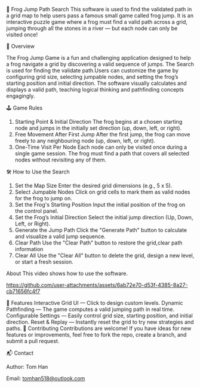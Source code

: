 🐸 Frog Jump Path Search
This software is used to find the validated path in a grid map to help users pass a famous small game called frog jump.
It is an interactive puzzle game where a frog must find a valid path across a grid, jumping through all the stones in a river — but each node can only be visited once! 

📘 Overview

The Frog Jump Game is a fun and challenging application designed to help a frog navigate a grid by discovering a valid sequence of jumps. The Search is used for finding the validate path.Users can customize the game by configuring grid size, selecting jumpable nodes, and setting the frog’s starting position and initial direction.
The software visually calculates and displays a valid path, teaching logical thinking and pathfinding concepts engagingly.

🕹 Game Rules
1. Starting Point & Initial Direction
The frog begins at a chosen starting node and jumps in the initially set direction (up, down, left, or right).
2. Free Movement After First Jump
After the first jump, the frog can move freely to any neighbouring node (up, down, left, or right).
3. One-Time Visit Per Node
Each node can only be visited once during a single game session. The frog must find a path that covers all selected nodes without revisiting any of them.

🛠 How to Use the Search

1. Set the Map Size
Enter the desired grid dimensions (e.g., 5 x 5).
2. Select Jumpable Nodes
Click on grid cells to mark them as valid nodes for the frog to jump on.
3. Set the Frog's Starting Position
Input the initial position of the frog on the control panel.
4. Set the Frog’s Initial Direction
Select the initial jump direction (Up, Down, Left, or Right).
5. Generate the Jump Path
Click the "Generate Path" button to calculate and visualize a valid jump sequence.
6. Clear Path
Use the "Clear Path" button to restore the grid,clear path information 
7. Clear All 
Use the "Clear All" button to delete the grid, design a new level, or start a fresh session.

About
This video shows how to use the software.

https://github.com/user-attachments/assets/6ab72e70-d53f-4385-8a27-cb71656fc4f7



🚀 Features
Interactive Grid UI — Click to design custom levels.
Dynamic Pathfinding — The game computes a valid jumping path in real time.
Configurable Settings — Easily control grid size, starting position, and initial direction.
Reset & Replay — Instantly reset the grid to try new strategies and paths.
👥 Contributing
Contributions are welcome! If you have ideas for new features or improvements, feel free to fork the repo, create a branch, and submit a pull request.

📬 Contact

Author: Tom Han

Email: tomhan518@outlook.com



